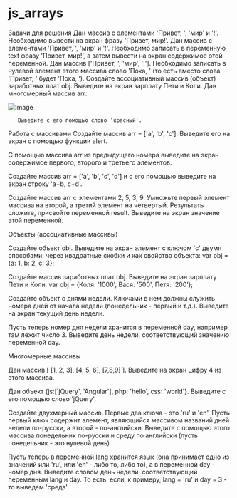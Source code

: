 # js_arrays
Задачи для решения
Дан массив с элементами 'Привет, ', 'мир' и '!'. Необходимо вывести на экран фразу 'Привет, мир!’.
Дан массив с элементами 'Привет, ', 'мир' и '!'. Необходимо записать в переменную text фразу 'Привет, мир!', а затем вывести на экран содержимое этой переменной.
Дан массив ['Привет, ', 'мир', '!']. Необходимо записать в нулевой элемент этого массива слово 'Пока, ' (то есть вместо слова 'Привет, ' будет 'Пока, ‘).
Создайте ассоциативный массив (объект) заработных плат obj. Выведите на экран зарплату Пети и Коли.
 Дан многомерный массив arr:

![image](https://github.com/AP-Yroki/js_arrays/assets/144231060/1e29443e-b563-40e9-907d-258a322b0f72)




       Выведите с его помощью слово ’красный'.

Работа с массивами
 Создайте массив arr = ['a', 'b', 'c']. Выведите его на экран с помощью функции alert.

 С помощью массива arr из предыдущего номера выведите на экран содержимое первого, второго и третьего элементов.

 Создайте массив arr = ['a', 'b', 'c', 'd'] и с его помощью выведите на экран строку 'a+b, c+d'.

 Создайте массив arr с элементами 2, 5, 3, 9. Умножьте первый элемент массива на второй, а третий элемент на четвертый. Результаты сложите, присвойте переменной result. Выведите на экран значение этой переменной.

Объекты (ассоциативные массивы)

Создайте объект obj. Выведите на экран элемент с ключом 'c' двумя способами: через квадратные скобки и как свойство объекта:
var obj = {a: 1, b: 2, c: 3};

 Создайте массив заработных плат obj. Выведите на экран зарплату Пети и Коли.
var obj = {Коля: '1000', Вася: '500', Петя: '200’};

 Создайте объект с днями недели. Ключами в нем должны служить номера дней от начала недели (понедельник - первый и т.д.). Выведите на экран текущий день недели.

 Пусть теперь номер дня недели хранится в переменной day, например там лежит число 3. Выведите день недели, соответствующий значению переменной day.

 Многомерные массивы

 Дан массив [ [1, 2, 3], [4, 5, 6], [7,8,9] ]. Выведите на экран цифру 4 из этого массива.

 Дан объект {js:['jQuery', 'Angular'], php: 'hello', css: 'world'}. Выведите с его помощью слово 'jQuery'.

 Создайте двухмерный массив. Первые два ключа - это 'ru' и 'en'. Пусть первый ключ содержит элемент, являющийся массивом названий дней недели по-русски, а второй - по-английски. Выведите с помощью этого массива понедельник по-русски и среду по английски (пусть понедельник - это нулевой день).

 Пусть теперь в переменной lang хранится язык (она принимает одно из значений или 'ru', или 'en' - либо то, либо то), а в переменной day - номер дня. Выведите словом день недели, соответствующий переменным lang и day. То есть: если, к примеру, lang = 'ru' и day = 3 - то выведем 'среда'.

